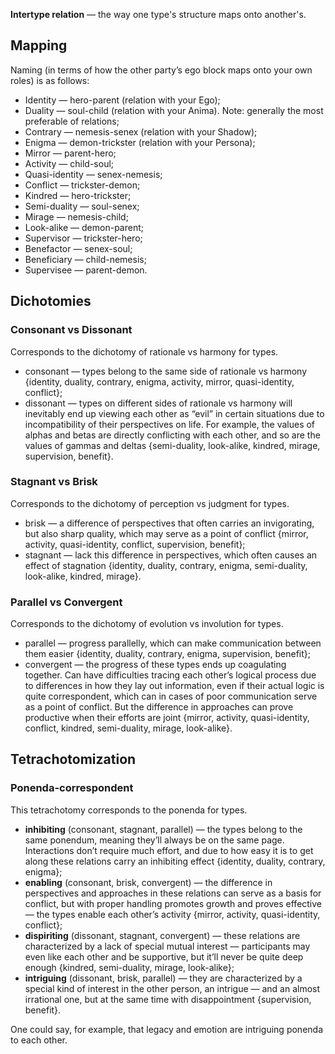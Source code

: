 **Intertype relation** — the way one type's structure maps onto another's.

## Mapping

Naming (in terms of how the other party’s ego block maps onto your own roles) is as follows:

- Identity — hero-parent (relation with your Ego);
- Duality — soul-child (relation with your Anima). Note: generally the most preferable of relations;
- Contrary — nemesis-senex (relation with your Shadow);
- Enigma — demon-trickster (relation with your Persona);
- Mirror — parent-hero;
- Activity — child-soul;
- Quasi-identity — senex-nemesis;
- Conflict — trickster-demon;
- Kindred — hero-trickster;
- Semi-duality — soul-senex;
- Mirage — nemesis-child;
- Look-alike — demon-parent;
- Supervisor — trickster-hero;
- Benefactor — senex-soul;
- Beneficiary — child-nemesis;
- Supervisee — parent-demon.

## Dichotomies

### Consonant vs Dissonant

Corresponds to the dichotomy of rationale vs harmony for types.

- consonant — types belong to the same side of rationale vs harmony {identity, duality, contrary, enigma, activity, mirror, quasi-identity, conflict};
- dissonant — types on different sides of rationale vs harmony will inevitably end up viewing each other as “evil” in certain situations due to incompatibility of their perspectives on life. For example, the values of alphas and betas are directly conflicting with each other, and so are the values of gammas and deltas {semi-duality, look-alike, kindred, mirage, supervision, benefit}.

### Stagnant vs Brisk

Corresponds to the dichotomy of perception vs judgment for types.

- brisk — a difference of perspectives that often carries an invigorating, but also sharp quality, which may serve as a point of conflict {mirror, activity, quasi-identity, conflict, supervision, benefit};
- stagnant — lack this difference in perspectives, which often causes an effect of stagnation {identity, duality, contrary, enigma, semi-duality, look-alike, kindred, mirage}.

### Parallel vs Convergent

Corresponds to the dichotomy of evolution vs involution for types.

- parallel — progress parallelly, which can make communication between them easier {identity, duality, contrary, enigma, supervision, benefit};
- convergent — the progress of these types ends up coagulating together. Can have difficulties tracing each other’s logical process due to differences in how they lay out information, even if their actual logic is quite correspondent, which can in cases of poor communication serve as a point of conflict. But the difference in approaches can prove productive when their efforts are joint {mirror, activity, quasi-identity, conflict, kindred, semi-duality, mirage, look-alike}.

## Tetrachotomization

### Ponenda-correspondent

This tetrachotomy corresponds to the ponenda for types.

- **inhibiting** (consonant, stagnant, parallel) — the types belong to the same ponendum, meaning they’ll always be on the same page. Interactions don’t require much effort, and due to how easy it is to get along these relations carry an inhibiting effect {identity, duality, contrary, enigma};
- **enabling** (consonant, brisk, convergent) — the difference in perspectives and approaches in these relations can serve as a basis for conflict, but with proper handling promotes growth and proves effective — the types enable each other’s activity {mirror, activity, quasi-identity, conflict};
- **dispiriting** (dissonant, stagnant, convergent) — these relations are characterized by a lack of special mutual interest — participants may even like each other and be supportive, but it’ll never be quite deep enough {kindred, semi-duality, mirage, look-alike};
- **intriguing** (dissonant, brisk, parallel) — they are characterized by a special kind of interest in the other person, an intrigue — and an almost irrational one, but at the same time with disappointment {supervision, benefit}.

One could say, for example, that legacy and emotion are intriguing ponenda to each other.
